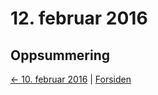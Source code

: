 # 12. februar 2016


## Oppsummering

[<- 10. februar 2016](2016-02-10.md)  |  [Forsiden](../../index.md)